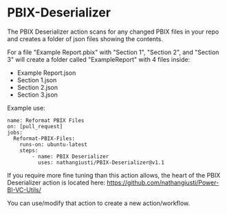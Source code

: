 # PBIX-Deserializer

The PBIX Deserializer action scans for any changed PBIX files in your repo and creates a folder of json files showing the contents. 

For a file "Example Report.pbix" with "Section 1", "Section 2", and "Section 3" will create a folder called "ExampleReport" with 4 files inside:
- Example Report.json
- Section 1.json
- Section 2.json
- Section 3.json

Example use:
	
~~~~
name: Reformat PBIX Files
on: [pull_request]
jobs:
  Reformat-PBIX-Files:
    runs-on: ubuntu-latest
    steps:
        - name: PBIX Deserializer
          uses: nathangiusti/PBIX-Deserializer@v1.1
~~~~

If you require more fine tuning than this action allows, the heart of the PBIX Deserializer action is located here:
https://github.com/nathangiusti/Power-BI-VC-Utils/

You can use/modify that action to create a new action/workflow.
